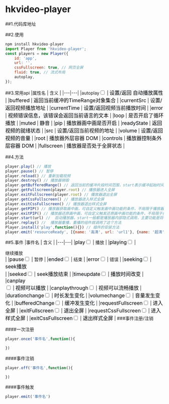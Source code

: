 # hkvideo-player
##1.代码库地址

##2.使用
```javascript { .theme-peacock }
npm install hkvideo-player
import Player from 'hkvideo-player';  
const players = new Player({
    id: 'app',
    url: '',
    cssFullscreen: true, // 网页全屏
    fluid: true, // 流式布局
    autoplay,
});
```
##3.常用api
|属性名 | 含义 | 
|---|---|
|autoplay<input type="checkbox" class="rowselector hidden"> | <span style="color: rgb(0, 0, 0); font-family: -apple-system, system-ui, &quot;Segoe UI&quot;, Roboto, Oxygen, Ubuntu, Cantarell, &quot;Fira Sans&quot;, &quot;Droid Sans&quot;, &quot;Helvetica Neue&quot;, sans-serif; font-size: 16px; white-space: normal; background-color: rgb(246, 248, 250);">设置/返回 自动播放属性</span> | 
|<span style="color: rgb(0, 0, 0); font-family: -apple-system, system-ui, &quot;Segoe UI&quot;, Roboto, Oxygen, Ubuntu, Cantarell, &quot;Fira Sans&quot;, &quot;Droid Sans&quot;, &quot;Helvetica Neue&quot;, sans-serif; font-size: 16px; text-align: start; white-space: normal; background-color: rgb(255, 255, 255);">buffered</span> | <span style="color: rgb(0, 0, 0); font-family: -apple-system, system-ui, &quot;Segoe UI&quot;, Roboto, Oxygen, Ubuntu, Cantarell, &quot;Fira Sans&quot;, &quot;Droid Sans&quot;, &quot;Helvetica Neue&quot;, sans-serif; font-size: 16px; white-space: normal; background-color: rgb(255, 255, 255);">返回当前缓冲的TimeRange对象集合</span> | 
|<span style="color: rgb(0, 0, 0); font-family: -apple-system, system-ui, &quot;Segoe UI&quot;, Roboto, Oxygen, Ubuntu, Cantarell, &quot;Fira Sans&quot;, &quot;Droid Sans&quot;, &quot;Helvetica Neue&quot;, sans-serif; font-size: 16px; text-align: start; white-space: normal; background-color: rgb(255, 255, 255);">currentSrc</span> | <span style="color: rgb(0, 0, 0); font-family: -apple-system, system-ui, &quot;Segoe UI&quot;, Roboto, Oxygen, Ubuntu, Cantarell, &quot;Fira Sans&quot;, &quot;Droid Sans&quot;, &quot;Helvetica Neue&quot;, sans-serif; font-size: 16px; white-space: normal; background-color: rgb(255, 255, 255);">设置/返回视频播放地址</span> | 
|<span style="color: rgb(0, 0, 0); font-family: -apple-system, system-ui, &quot;Segoe UI&quot;, Roboto, Oxygen, Ubuntu, Cantarell, &quot;Fira Sans&quot;, &quot;Droid Sans&quot;, &quot;Helvetica Neue&quot;, sans-serif; font-size: 16px; text-align: start; white-space: normal; background-color: rgb(246, 248, 250);">currentTime</span> | <span style="color: rgb(0, 0, 0); font-family: -apple-system, system-ui, &quot;Segoe UI&quot;, Roboto, Oxygen, Ubuntu, Cantarell, &quot;Fira Sans&quot;, &quot;Droid Sans&quot;, &quot;Helvetica Neue&quot;, sans-serif; font-size: 16px; white-space: normal; background-color: rgb(246, 248, 250);">设置/返回视频当前播放时间</span> | 
|<span style="color: rgb(0, 0, 0); font-family: -apple-system, system-ui, &quot;Segoe UI&quot;, Roboto, Oxygen, Ubuntu, Cantarell, &quot;Fira Sans&quot;, &quot;Droid Sans&quot;, &quot;Helvetica Neue&quot;, sans-serif; font-size: 16px; text-align: start; white-space: normal; background-color: rgb(246, 248, 250);">error</span> | <span style="color: rgb(0, 0, 0); font-family: -apple-system, system-ui, &quot;Segoe UI&quot;, Roboto, Oxygen, Ubuntu, Cantarell, &quot;Fira Sans&quot;, &quot;Droid Sans&quot;, &quot;Helvetica Neue&quot;, sans-serif; font-size: 16px; white-space: normal; background-color: rgb(246, 248, 250);">视频错误信息，该错误会返回当前语言的文本</span> | 
|<span style="color: rgb(0, 0, 0); font-family: -apple-system, system-ui, &quot;Segoe UI&quot;, Roboto, Oxygen, Ubuntu, Cantarell, &quot;Fira Sans&quot;, &quot;Droid Sans&quot;, &quot;Helvetica Neue&quot;, sans-serif; font-size: 16px; text-align: start; white-space: normal; background-color: rgb(255, 255, 255);">loop</span> | <span style="color: rgb(0, 0, 0); font-family: -apple-system, system-ui, &quot;Segoe UI&quot;, Roboto, Oxygen, Ubuntu, Cantarell, &quot;Fira Sans&quot;, &quot;Droid Sans&quot;, &quot;Helvetica Neue&quot;, sans-serif; font-size: 16px; white-space: normal; background-color: rgb(255, 255, 255);">是否开启了循环播放</span> | 
|<span style="color: rgb(0, 0, 0); font-family: -apple-system, system-ui, &quot;Segoe UI&quot;, Roboto, Oxygen, Ubuntu, Cantarell, &quot;Fira Sans&quot;, &quot;Droid Sans&quot;, &quot;Helvetica Neue&quot;, sans-serif; font-size: 16px; text-align: start; white-space: normal; background-color: rgb(246, 248, 250);">muted</span> | <span style="color: rgb(0, 0, 0); font-family: -apple-system, system-ui, &quot;Segoe UI&quot;, Roboto, Oxygen, Ubuntu, Cantarell, &quot;Fira Sans&quot;, &quot;Droid Sans&quot;, &quot;Helvetica Neue&quot;, sans-serif; font-size: 16px; white-space: normal; background-color: rgb(246, 248, 250);">静音</span> | 
|<span style="color: rgb(0, 0, 0); font-family: -apple-system, system-ui, &quot;Segoe UI&quot;, Roboto, Oxygen, Ubuntu, Cantarell, &quot;Fira Sans&quot;, &quot;Droid Sans&quot;, &quot;Helvetica Neue&quot;, sans-serif; font-size: 16px; text-align: start; white-space: normal; background-color: rgb(246, 248, 250);">pip</span> | <span style="color: rgb(0, 0, 0); font-family: -apple-system, system-ui, &quot;Segoe UI&quot;, Roboto, Oxygen, Ubuntu, Cantarell, &quot;Fira Sans&quot;, &quot;Droid Sans&quot;, &quot;Helvetica Neue&quot;, sans-serif; font-size: 16px; white-space: normal; background-color: rgb(246, 248, 250);">播放器画中画是否开启</span> | 
|<span style="color: rgb(0, 0, 0); font-family: -apple-system, system-ui, &quot;Segoe UI&quot;, Roboto, Oxygen, Ubuntu, Cantarell, &quot;Fira Sans&quot;, &quot;Droid Sans&quot;, &quot;Helvetica Neue&quot;, sans-serif; font-size: 16px; text-align: start; white-space: normal; background-color: rgb(246, 248, 250);">readyState</span> | <span style="color: rgb(0, 0, 0); font-family: -apple-system, system-ui, &quot;Segoe UI&quot;, Roboto, Oxygen, Ubuntu, Cantarell, &quot;Fira Sans&quot;, &quot;Droid Sans&quot;, &quot;Helvetica Neue&quot;, sans-serif; font-size: 16px; white-space: normal; background-color: rgb(246, 248, 250);">返回视频的就绪状态</span> | 
|<span style="color: rgb(0, 0, 0); font-family: -apple-system, system-ui, &quot;Segoe UI&quot;, Roboto, Oxygen, Ubuntu, Cantarell, &quot;Fira Sans&quot;, &quot;Droid Sans&quot;, &quot;Helvetica Neue&quot;, sans-serif; font-size: 16px; text-align: start; white-space: normal; background-color: rgb(255, 255, 255);">src</span> | <span style="color: rgb(0, 0, 0); font-family: -apple-system, system-ui, &quot;Segoe UI&quot;, Roboto, Oxygen, Ubuntu, Cantarell, &quot;Fira Sans&quot;, &quot;Droid Sans&quot;, &quot;Helvetica Neue&quot;, sans-serif; font-size: 16px; white-space: normal; background-color: rgb(255, 255, 255);">设置/返回当前视频的地址</span> | 
|<span style="color: rgb(0, 0, 0); font-family: -apple-system, system-ui, &quot;Segoe UI&quot;, Roboto, Oxygen, Ubuntu, Cantarell, &quot;Fira Sans&quot;, &quot;Droid Sans&quot;, &quot;Helvetica Neue&quot;, sans-serif; font-size: 16px; text-align: start; white-space: normal; background-color: rgb(246, 248, 250);">volume</span> | <span style="color: rgb(0, 0, 0); font-family: -apple-system, system-ui, &quot;Segoe UI&quot;, Roboto, Oxygen, Ubuntu, Cantarell, &quot;Fira Sans&quot;, &quot;Droid Sans&quot;, &quot;Helvetica Neue&quot;, sans-serif; font-size: 16px; white-space: normal; background-color: rgb(246, 248, 250);">设置/返回视频的音量</span> | 
|<span style="color: rgb(0, 0, 0); font-family: -apple-system, system-ui, &quot;Segoe UI&quot;, Roboto, Oxygen, Ubuntu, Cantarell, &quot;Fira Sans&quot;, &quot;Droid Sans&quot;, &quot;Helvetica Neue&quot;, sans-serif; font-size: 16px; text-align: start; white-space: normal; background-color: rgb(255, 255, 255);">root</span> | <span style="color: rgb(0, 0, 0); font-family: -apple-system, system-ui, &quot;Segoe UI&quot;, Roboto, Oxygen, Ubuntu, Cantarell, &quot;Fira Sans&quot;, &quot;Droid Sans&quot;, &quot;Helvetica Neue&quot;, sans-serif; font-size: 16px; white-space: normal; background-color: rgb(255, 255, 255);">播放器外层容器 DOM</span> | 
|<span style="color: rgb(0, 0, 0); font-family: -apple-system, system-ui, &quot;Segoe UI&quot;, Roboto, Oxygen, Ubuntu, Cantarell, &quot;Fira Sans&quot;, &quot;Droid Sans&quot;, &quot;Helvetica Neue&quot;, sans-serif; font-size: 16px; text-align: start; white-space: normal; background-color: rgb(246, 248, 250);">controls</span> | <span style="color: rgb(0, 0, 0); font-family: -apple-system, system-ui, &quot;Segoe UI&quot;, Roboto, Oxygen, Ubuntu, Cantarell, &quot;Fira Sans&quot;, &quot;Droid Sans&quot;, &quot;Helvetica Neue&quot;, sans-serif; font-size: 16px; white-space: normal; background-color: rgb(246, 248, 250);">播放器控制条外层容器 DOM</span> | 
|<span style="color: rgb(0, 0, 0); font-family: -apple-system, system-ui, &quot;Segoe UI&quot;, Roboto, Oxygen, Ubuntu, Cantarell, &quot;Fira Sans&quot;, &quot;Droid Sans&quot;, &quot;Helvetica Neue&quot;, sans-serif; font-size: 16px; text-align: start; white-space: normal; background-color: rgb(255, 255, 255);">fullscreen</span> | <span style="color: rgb(0, 0, 0); font-family: -apple-system, system-ui, &quot;Segoe UI&quot;, Roboto, Oxygen, Ubuntu, Cantarell, &quot;Fira Sans&quot;, &quot;Droid Sans&quot;, &quot;Helvetica Neue&quot;, sans-serif; font-size: 16px; white-space: normal;">播放器是否处于全屏状态</span> | 

##4.方法
```javascript { .theme-peacock }
player.play() // 播放
player.pause() // 暂停
player.reload() // 重新加载视频
player.destroy() // 播放器销毁
player.getBufferedRange() // 返回当前的缓冲片段时间范围，start表示缓冲起始时间，end表示缓存截止时间
player.getFullscreen(player.root) // 播放器进入全屏
player.exitFullscreen(player.root) // 播放器退出全屏
player.getCssFullscreen() // 播放器进入样式全屏
player.exitCssFullscreen() // 播放器退出样式全屏
player.getPIP() // 播放器获取画中画，可自定义触发画中画功能的条件，不局限于播放器控件中使用
player.exitPIP() // 播放器还原画中画，可自定义触发还原画中画功能的条件，不局限于播放器控件中使用
player.start(url) //  启动播放器，start一般都是播放器内部隐式调用，主要功能是将video添加到DOM
player.replay() //  播放器重播，重播的组件就调用了这个方法
Player.install('play',function(){}) // 插件的安装方法
player.emit('resourceReady', [{name: '高清', url: 'url1'}, {name: '超清', url: 'url2'}]); // 清晰读切换
```
##5.事件
|事件名 | 含义 | 
|---|---|
|<span style="color: rgb(0, 0, 0); font-family: -apple-system, system-ui, &quot;Segoe UI&quot;, Roboto, Oxygen, Ubuntu, Cantarell, &quot;Fira Sans&quot;, &quot;Droid Sans&quot;, &quot;Helvetica Neue&quot;, sans-serif; font-size: 16px; text-align: start; white-space: normal; background-color: rgb(255, 255, 255);">play</span><input type="checkbox" class="rowselector hidden"> | 播放 | 
|<span style="color: rgb(0, 0, 0); font-family: -apple-system, system-ui, &quot;Segoe UI&quot;, Roboto, Oxygen, Ubuntu, Cantarell, &quot;Fira Sans&quot;, &quot;Droid Sans&quot;, &quot;Helvetica Neue&quot;, sans-serif; font-size: 16px; text-align: start; white-space: normal; background-color: rgb(246, 248, 250);">playing</span><input type="checkbox" class="rowselector hidden"> | <div style="text-align: start;">继续播放</div> | 
|<span style="color: rgb(0, 0, 0); font-family: -apple-system, system-ui, &quot;Segoe UI&quot;, Roboto, Oxygen, Ubuntu, Cantarell, &quot;Fira Sans&quot;, &quot;Droid Sans&quot;, &quot;Helvetica Neue&quot;, sans-serif; font-size: 16px; text-align: start; white-space: normal; background-color: rgb(255, 255, 255);">pause</span><input type="checkbox" class="rowselector hidden"> | 暂停 | 
|<span style="color: rgb(0, 0, 0); font-family: -apple-system, system-ui, &quot;Segoe UI&quot;, Roboto, Oxygen, Ubuntu, Cantarell, &quot;Fira Sans&quot;, &quot;Droid Sans&quot;, &quot;Helvetica Neue&quot;, sans-serif; font-size: 16px; text-align: start; white-space: normal; background-color: rgb(246, 248, 250);">ended</span><input type="checkbox" class="rowselector hidden"> | 结束 | 
|<span style="color: rgb(0, 0, 0); font-family: -apple-system, system-ui, &quot;Segoe UI&quot;, Roboto, Oxygen, Ubuntu, Cantarell, &quot;Fira Sans&quot;, &quot;Droid Sans&quot;, &quot;Helvetica Neue&quot;, sans-serif; font-size: 16px; text-align: start; white-space: normal; background-color: rgb(255, 255, 255);">error</span><input type="checkbox" class="rowselector hidden"> | 错误 | 
|<span style="color: rgb(0, 0, 0); font-family: -apple-system, system-ui, &quot;Segoe UI&quot;, Roboto, Oxygen, Ubuntu, Cantarell, &quot;Fira Sans&quot;, &quot;Droid Sans&quot;, &quot;Helvetica Neue&quot;, sans-serif; font-size: 16px; text-align: start; white-space: normal; background-color: rgb(246, 248, 250);">seeking</span><input type="checkbox" class="rowselector hidden"> | <span style="color: rgb(0, 0, 0); font-family: -apple-system, system-ui, &quot;Segoe UI&quot;, Roboto, Oxygen, Ubuntu, Cantarell, &quot;Fira Sans&quot;, &quot;Droid Sans&quot;, &quot;Helvetica Neue&quot;, sans-serif; font-size: 16px; text-align: start; white-space: normal; background-color: rgb(246, 248, 250);">seek播放</span><br> | 
|<span style="color: rgb(0, 0, 0); font-family: -apple-system, system-ui, &quot;Segoe UI&quot;, Roboto, Oxygen, Ubuntu, Cantarell, &quot;Fira Sans&quot;, &quot;Droid Sans&quot;, &quot;Helvetica Neue&quot;, sans-serif; font-size: 16px; text-align: start; white-space: normal;">seeked</span><input type="checkbox" class="rowselector hidden"> | <span style="color: rgb(0, 0, 0); font-family: -apple-system, system-ui, &quot;Segoe UI&quot;, Roboto, Oxygen, Ubuntu, Cantarell, &quot;Fira Sans&quot;, &quot;Droid Sans&quot;, &quot;Helvetica Neue&quot;, sans-serif; font-size: 16px; text-align: start; white-space: normal; background-color: rgb(255, 255, 255);">seek播放结束</span> | 
|<span style="color: rgb(0, 0, 0); font-family: -apple-system, system-ui, &quot;Segoe UI&quot;, Roboto, Oxygen, Ubuntu, Cantarell, &quot;Fira Sans&quot;, &quot;Droid Sans&quot;, &quot;Helvetica Neue&quot;, sans-serif; font-size: 16px; text-align: start; white-space: normal; background-color: rgb(246, 248, 250);">timeupdate</span><input type="checkbox" class="rowselector hidden"> | <span style="color: rgb(0, 0, 0); font-family: -apple-system, system-ui, &quot;Segoe UI&quot;, Roboto, Oxygen, Ubuntu, Cantarell, &quot;Fira Sans&quot;, &quot;Droid Sans&quot;, &quot;Helvetica Neue&quot;, sans-serif; font-size: 16px; text-align: start; white-space: normal; background-color: rgb(246, 248, 250);">播放时间改变</span> | 
|<span style="color: rgb(0, 0, 0); font-family: -apple-system, system-ui, &quot;Segoe UI&quot;, Roboto, Oxygen, Ubuntu, Cantarell, &quot;Fira Sans&quot;, &quot;Droid Sans&quot;, &quot;Helvetica Neue&quot;, sans-serif; font-size: 16px; text-align: start; white-space: normal; background-color: rgb(246, 248, 250);">canplay</span><br><input type="checkbox" class="rowselector hidden"> | <span style="color: rgb(0, 0, 0); font-family: -apple-system, system-ui, &quot;Segoe UI&quot;, Roboto, Oxygen, Ubuntu, Cantarell, &quot;Fira Sans&quot;, &quot;Droid Sans&quot;, &quot;Helvetica Neue&quot;, sans-serif; font-size: 16px; text-align: start; white-space: normal; background-color: rgb(246, 248, 250);">视频可以播放</span> | 
|<span style="color: rgb(0, 0, 0); font-family: -apple-system, system-ui, &quot;Segoe UI&quot;, Roboto, Oxygen, Ubuntu, Cantarell, &quot;Fira Sans&quot;, &quot;Droid Sans&quot;, &quot;Helvetica Neue&quot;, sans-serif; font-size: 16px; text-align: start; white-space: normal; background-color: rgb(255, 255, 255);">canplaythrough</span><input type="checkbox" class="rowselector hidden"> | <span style="color: rgb(0, 0, 0); font-family: -apple-system, system-ui, &quot;Segoe UI&quot;, Roboto, Oxygen, Ubuntu, Cantarell, &quot;Fira Sans&quot;, &quot;Droid Sans&quot;, &quot;Helvetica Neue&quot;, sans-serif; font-size: 16px; text-align: start; white-space: normal; background-color: rgb(255, 255, 255);">视频可以流畅播放</span> | 
|<span style="color: rgb(0, 0, 0); font-family: -apple-system, system-ui, &quot;Segoe UI&quot;, Roboto, Oxygen, Ubuntu, Cantarell, &quot;Fira Sans&quot;, &quot;Droid Sans&quot;, &quot;Helvetica Neue&quot;, sans-serif; font-size: 16px; text-align: start; white-space: normal; background-color: rgb(246, 248, 250);">durationchange</span><input type="checkbox" class="rowselector hidden"> | <span style="color: rgb(0, 0, 0); font-family: -apple-system, system-ui, &quot;Segoe UI&quot;, Roboto, Oxygen, Ubuntu, Cantarell, &quot;Fira Sans&quot;, &quot;Droid Sans&quot;, &quot;Helvetica Neue&quot;, sans-serif; font-size: 16px; text-align: start; white-space: normal; background-color: rgb(246, 248, 250);">时长发生变化</span> | 
|<span style="color: rgb(0, 0, 0); font-family: -apple-system, system-ui, &quot;Segoe UI&quot;, Roboto, Oxygen, Ubuntu, Cantarell, &quot;Fira Sans&quot;, &quot;Droid Sans&quot;, &quot;Helvetica Neue&quot;, sans-serif; font-size: 16px; text-align: start; white-space: normal;">volumechange</span><input type="checkbox" class="rowselector hidden"> | <span style="color: rgb(0, 0, 0); font-family: -apple-system, system-ui, &quot;Segoe UI&quot;, Roboto, Oxygen, Ubuntu, Cantarell, &quot;Fira Sans&quot;, &quot;Droid Sans&quot;, &quot;Helvetica Neue&quot;, sans-serif; font-size: 16px; text-align: start; white-space: normal; background-color: rgb(255, 255, 255);">音量发生变化</span> | 
|<span style="color: rgb(0, 0, 0); font-family: -apple-system, system-ui, &quot;Segoe UI&quot;, Roboto, Oxygen, Ubuntu, Cantarell, &quot;Fira Sans&quot;, &quot;Droid Sans&quot;, &quot;Helvetica Neue&quot;, sans-serif; font-size: 16px; text-align: start; white-space: normal; background-color: rgb(246, 248, 250);">bufferedChange</span><input type="checkbox" class="rowselector hidden"> | <span style="color: rgb(0, 0, 0); font-family: -apple-system, system-ui, &quot;Segoe UI&quot;, Roboto, Oxygen, Ubuntu, Cantarell, &quot;Fira Sans&quot;, &quot;Droid Sans&quot;, &quot;Helvetica Neue&quot;, sans-serif; font-size: 16px; text-align: start; white-space: normal; background-color: rgb(246, 248, 250);">缓冲发生变化</span> | 
|<span style="color: rgb(0, 0, 0); font-family: -apple-system, system-ui, &quot;Segoe UI&quot;, Roboto, Oxygen, Ubuntu, Cantarell, &quot;Fira Sans&quot;, &quot;Droid Sans&quot;, &quot;Helvetica Neue&quot;, sans-serif; font-size: 16px; text-align: start; white-space: normal;">requestFullscreen</span><input type="checkbox" class="rowselector hidden"> | <span style="color: rgb(0, 0, 0); font-family: -apple-system, system-ui, &quot;Segoe UI&quot;, Roboto, Oxygen, Ubuntu, Cantarell, &quot;Fira Sans&quot;, &quot;Droid Sans&quot;, &quot;Helvetica Neue&quot;, sans-serif; font-size: 16px; text-align: start; white-space: normal; background-color: rgb(255, 255, 255);">进入全屏</span> | 
|<span style="color: rgb(0, 0, 0); font-family: -apple-system, system-ui, &quot;Segoe UI&quot;, Roboto, Oxygen, Ubuntu, Cantarell, &quot;Fira Sans&quot;, &quot;Droid Sans&quot;, &quot;Helvetica Neue&quot;, sans-serif; font-size: 16px; text-align: start; white-space: normal; background-color: rgb(246, 248, 250);">exitFullscreen</span><input type="checkbox" class="rowselector hidden"> | <span style="color: rgb(0, 0, 0); font-family: -apple-system, system-ui, &quot;Segoe UI&quot;, Roboto, Oxygen, Ubuntu, Cantarell, &quot;Fira Sans&quot;, &quot;Droid Sans&quot;, &quot;Helvetica Neue&quot;, sans-serif; font-size: 16px; text-align: start; white-space: normal; background-color: rgb(246, 248, 250);">退出全屏</span> | 
|<span style="color: rgb(0, 0, 0); font-family: -apple-system, system-ui, &quot;Segoe UI&quot;, Roboto, Oxygen, Ubuntu, Cantarell, &quot;Fira Sans&quot;, &quot;Droid Sans&quot;, &quot;Helvetica Neue&quot;, sans-serif; font-size: 16px; text-align: start; white-space: normal; background-color: rgb(255, 255, 255);">requestCssFullscreen</span><input type="checkbox" class="rowselector hidden"> | <span style="color: rgb(0, 0, 0); font-family: -apple-system, system-ui, &quot;Segoe UI&quot;, Roboto, Oxygen, Ubuntu, Cantarell, &quot;Fira Sans&quot;, &quot;Droid Sans&quot;, &quot;Helvetica Neue&quot;, sans-serif; font-size: 16px; text-align: start; white-space: normal; background-color: rgb(255, 255, 255);">进入样式全屏</span> | 
|<span style="color: rgb(0, 0, 0); font-family: -apple-system, system-ui, &quot;Segoe UI&quot;, Roboto, Oxygen, Ubuntu, Cantarell, &quot;Fira Sans&quot;, &quot;Droid Sans&quot;, &quot;Helvetica Neue&quot;, sans-serif; font-size: 16px; text-align: start; white-space: normal; background-color: rgb(246, 248, 250);">exitCssFullscreen</span><input type="checkbox" class="rowselector hidden"> | <span style="color: rgb(0, 0, 0); font-family: -apple-system, system-ui, &quot;Segoe UI&quot;, Roboto, Oxygen, Ubuntu, Cantarell, &quot;Fira Sans&quot;, &quot;Droid Sans&quot;, &quot;Helvetica Neue&quot;, sans-serif; font-size: 16px; text-align: start; white-space: normal; background-color: rgb(246, 248, 250);">退出样式全屏</span> | 
###事件注册/注销

####一次注册
```javascript { .theme-peacock }
player.once('事件名',function(){

})
```
####事件注销
```javascript { .theme-peacock }
player.off('事件名',function(){

})
```
####事件触发
```javascript { .theme-peacock }
player.emit('事件名')
```
